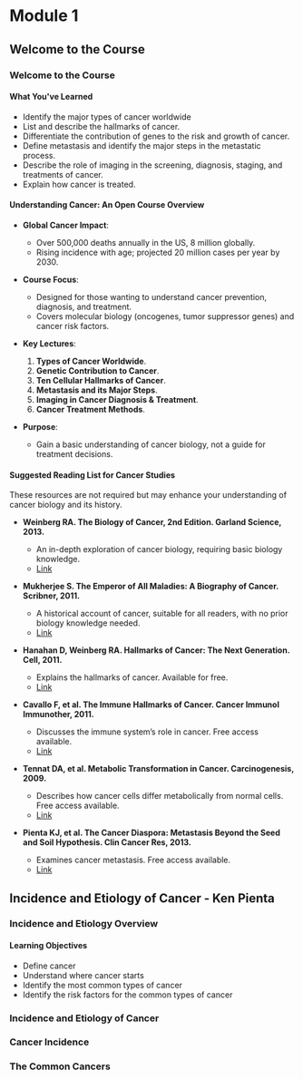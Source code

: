 # Module 1

## Welcome to the Course

### Welcome to the Course

#### What You've Learned

- Identify the major types of cancer worldwide
- List and describe the hallmarks of cancer.
- Differentiate the contribution of genes to the risk and growth of cancer.
- Define metastasis and identify the major steps in the metastatic process.
- Describe the role of imaging in the screening, diagnosis, staging, and treatments of cancer.
- Explain how cancer is treated.

#### Understanding Cancer: An Open Course Overview

- **Global Cancer Impact**:
  - Over 500,000 deaths annually in the US, 8 million globally.
  - Rising incidence with age; projected 20 million cases per year by 2030.
  
- **Course Focus**:
  - Designed for those wanting to understand cancer prevention, diagnosis, and treatment.
  - Covers molecular biology (oncogenes, tumor suppressor genes) and cancer risk factors.
  
- **Key Lectures**:
  1. **Types of Cancer Worldwide**.
  2. **Genetic Contribution to Cancer**.
  3. **Ten Cellular Hallmarks of Cancer**.
  4. **Metastasis and its Major Steps**.
  5. **Imaging in Cancer Diagnosis & Treatment**.
  6. **Cancer Treatment Methods**.

- **Purpose**:
  - Gain a basic understanding of cancer biology, not a guide for treatment decisions.

#### Suggested Reading List for Cancer Studies

These resources are not required but may enhance your understanding of cancer biology and its history.

- **Weinberg RA. The Biology of Cancer, 2nd Edition. Garland Science, 2013.**  
  - An in-depth exploration of cancer biology, requiring basic biology knowledge.
  - [Link](http://www.amazon.com/The-Biology-Cancer-2nd-Edition/dp/0815342209)

- **Mukherjee S. The Emperor of All Maladies: A Biography of Cancer. Scribner, 2011.**  
  - A historical account of cancer, suitable for all readers, with no prior biology knowledge needed.
  - [Link](http://www.amazon.com/The-Emperor-All-Maladies-Biography/dp/1439170916)

- **Hanahan D, Weinberg RA. Hallmarks of Cancer: The Next Generation. Cell, 2011.**  
  - Explains the hallmarks of cancer. Available for free.  
  - [Link](http://dx.doi.org/10.1016/j.cell.2011.02.013)

- **Cavallo F, et al. The Immune Hallmarks of Cancer. Cancer Immunol Immunother, 2011.**  
  - Discusses the immune system’s role in cancer. Free access available.  
  - [Link](http://www.ncbi.nlm.nih.gov/pmc/articles/PMC3042096/)

- **Tennat DA, et al. Metabolic Transformation in Cancer. Carcinogenesis, 2009.**  
  - Describes how cancer cells differ metabolically from normal cells. Free access available.  
  - [Link](http://dx.doi.org/10.1093/carcin/bgp070)

- **Pienta KJ, et al. The Cancer Diaspora: Metastasis Beyond the Seed and Soil Hypothesis. Clin Cancer Res, 2013.**  
  - Examines cancer metastasis. Free access available.  
  - [Link](http://www.ncbi.nlm.nih.gov/pmc/articles/PMC3835696/)

## Incidence and Etiology of Cancer - Ken Pienta

### Incidence and Etiology Overview

#### Learning Objectives

- Define cancer
- Understand where cancer starts
- Identify the most common types of cancer
- Identify the risk factors for the common types of cancer

### Incidence and Etiology of Cancer

### Cancer Incidence

### The Common Cancers
